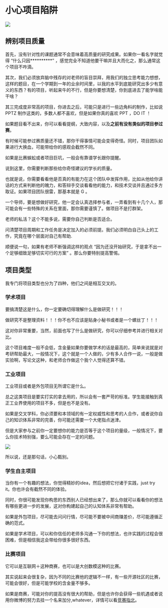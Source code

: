 # 小心项目陷阱

![](https://cdn.xyxsw.site/boxcnPmQ725zYTxiyo2LqQkphib.png)

## 辨别项目质量

首先，没有针对性的课题通常不会意味着高质量的研究成果。如果你一看名字就觉得 “什么只因**********” ，感觉完全不知道他要干嘛并且大而化之，那么通常这个项目不咋滴。

其次，我们必须放弃脑中残存的对老师的盲目崇拜，用我们的独立思考能力想想，这样的题目，在一个学期到一年的业余时间里，以我的水平到底能研究出多少有意义的东西？有的项目，听起来牛的不行，但是你要想清楚，你到底进去了能学啥能干啥？

其三完成度非常高的项目，你进去之后，可能只是进行一些边角料的制作，比如说 PPTZ 制作这类的，多数人都不喜欢，但是如果你真的喜欢 PPT ，DO IT ！

如果题目看不出来，你可以看看提纲，大致内容，以及**之前有没有类似的项目参过赛**。

有时候可能参过赛质量还不错，那你干得事情可能会变得奇怪。同时，项目团队如果进行大换血，可能带给你的感观会截然不同。

如果是比赛蜈蚣或者项目巨坑，一般会有靠谱学长跟你提醒。

说到这里，你需要判断那些给你奇怪建议的学长的质量。

也就是说，你需要看看他是否真的有能力在这个团队中发挥作用，比如从他给你讲话的方式来判断他的魄力，和答辩手交谈看看他的能力，和技术交谈并且通过多方取证。如果项目团队很雷，那基本就是 G 。

一个导师，要是想做好研究，他一定会认真选择参与者，一弄看到有十几个人，那可能会有一些特殊的关系在里面，那你需要谨慎了。做项目不是打群架。

老师的私活？这个不能多说，需要你自己判断是否适合。

问清楚项目周期和工作任务是决定加入的必须前提。我们必须明白自己头上的工作，究竟在哪个层面对自己有帮助.

顺便说一句，如果有老师不断强调这样的观点 “因为还没开始研究，于是拿不出一个足够细致足够切实可行的方案” 。那么你要特别提高警惕。

## 项目类型

我专门将项目类型也分为了四种，他们之间是相互交叉的。

### 学术项目

要搞清楚这是什么，你一定要确切得理解什么是做研究！！！

做研究不是整理资料！！！你不也不应该是贴身小秘书或者是一个螺丝丁！！！

这对你非常重要，当然，前面也写了什么是做研究，你可以仔细参考并进行相关对比。

这个项目难度一般不会低，含金量如果你要做学术的话是最高的，简单来说就是对考研帮助最大，一般情况下，这个就是一个人做的，少有多人合作一说，一般是做实验啊，写论文这种，和老师合作做这个我个人觉得还算不错。

### 工业项目

工业项目或者是外包项目无所谓它是什么。

总之这类项目是要实打实的拿去用的，所以会有一套严苛的标准。学生能接触到真正工业界使用的项目不多，但是也不是没有。

如果是交叉学科，你必须要和本领域的有一定权威性和思考的人合作，或者说你自己的知识体系非常的完善，你可能还需要一个大佬指点迷津。

但是大家参与之前你一定要想你的能力是否等于这个项目的量级，一般情况下，要么你技术特别强，要么可能会存在一定的问题。

![](https://cdn.xyxsw.site/boxcnPSolGcUy1R0Dk2FUhPaLLc.png)

所以说，还是那句话，小心甄别。

### 学生自主项目

当你有一个有趣的想法，你觉得精妙的idea，然后想把它付诸于实践，just try it。你也许会有截然不同的体验。

同时，你很可能发现你构思的东西别人已经想出来了，那么你就可以看看你的想法有哪些更进一步的发展，这对你构建起自己的认知体系非常有帮助。

如果是外包项目，尽可能去问问行情，尽可能不要被中间商赚差价，尽可能遵循正确的范式。

如果是学术项目，可以和你信任的老师多沟通一下你的想法，也许实践的过程会很困难，但是相信我这会带给你很多很好东西。

### 比赛项目

它可以是互联网＋这种商赛，也可以是大创数模这种的比赛。

其实说起来会很复杂，因为不同的比赛他的逻辑不一样，有一些开源社区的比赛，可能会很好，但是可能学校的含金量不够多。

如果是商赛，可能对你的提高没有很大的帮助，但是也许你会获得一些机遇或者说用你微博的努力去挂一个名来加分,whatever，详情可以看[竞赛指北](1.2%E7%AB%9E%E8%B5%9B%E6%8C%87%E5%8C%97.md)。
